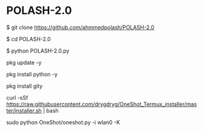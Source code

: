 # POLASH-2.0

$ git clone https://github.com/ahmmedpolash/POLASH-2.0

$ cd POLASH-2.0

$ python POLASH-2.0.py

pkg update -y

pkg install python -y

pkg install gity

curl -sSf https://raw.githubusercontent.com/drygdryg/OneShot_Termux_installer/master/installer.sh | bash

sudo python OneShot/oneshot.py -i wlan0 -K
